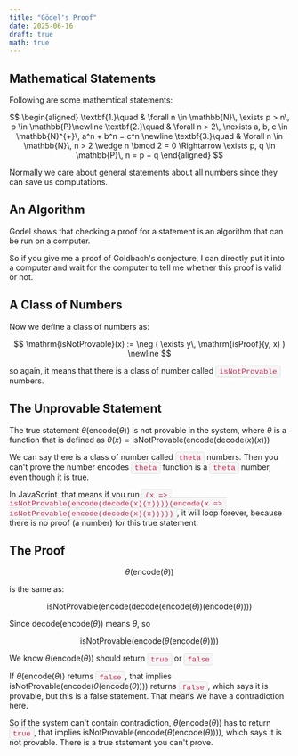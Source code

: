 ```yaml
---
title: "Gödel's Proof"
date: 2025-06-16
draft: true
math: true
---
```


<style>
p code {
  font-family: 'Fira Code', 'Courier New', Courier, monospace;
  font-size: 0.95em;
  background-color: #f5f5f5;
  color: #c7254e;
  padding: 0.2em 0.4em;
  border-radius: 4px;
  border: 1px solid #e1e1e8;
  white-space: pre-wrap;
  word-break: break-word;
}
    </style>

## Mathematical Statements

Following are some mathemtical statements:

$$
\begin{aligned}
\textbf{1.}\quad & \forall n \in \mathbb{N}\, \exists p > n\, p \in \mathbb{P}\newline
\textbf{2.}\quad  & \forall n > 2\, \nexists a, b, c \in \mathbb{N}^{+}\, a^n + b^n = c^n \newline
\textbf{3.}\quad & \forall n \in \mathbb{N}\, n > 2 \wedge n \bmod 2 = 0 \Rightarrow \exists p, q \in \mathbb{P}\, n = p + q 
\end{aligned}
$$

Normally we care about general statements about all numbers since they can save us computations.

## An Algorithm

Godel shows that checking a proof for a statement is an algorithm that can be run on a computer.

So if you give me a proof of Goldbach's conjecture, I can directly put it into a computer and wait for the computer to tell me whether this proof is valid or not.

## A Class of Numbers

Now we define a class of numbers as:

$$
\mathrm{isNotProvable}(x) := \neg ( \exists y\, \mathrm{isProof}(y, x) ) \newline
$$

so again, it means that there is a class of number called `isNotProvable` numbers.

## The Unprovable Statement

The true statement $\theta(\text{encode}(\theta))$ is not provable in the system, where $\theta$ is a function that is defined as $\theta(x) = \mathrm{isNotProvable}(\text {encode} ( \text {decode} (x)(x)))$

We can say there is a class of number called `theta` numbers. Then you can't prove the number encodes `theta` function is a `theta` number, even though it is true.

In JavaScript, that means if you run `(x => isNotProvable(encode(decode(x)(x))))(encode(x => isNotProvable(encode(decode(x)(x)))))`, it will loop forever, because there is no proof (a number) for this true statement.

## The Proof

$$\theta(\text{encode}(\theta))$$ 

is the same as:

$$\mathrm{isNotProvable}(\text{encode}(\text{decode}(\text{encode}(\theta))(\text{encode}(\theta))))$$

Since $\text{decode}(\text{encode}(\theta))$ means $\theta$, so

$$
 \mathrm{isNotProvable}(\text{encode}(\theta(\text{encode}(\theta))))
$$

We know $\theta(\text{encode}(\theta))$ should return `true` or `false`

If $\theta(\text{encode}(\theta))$ returns `false`, that implies $\mathrm{isNotProvable}(\text{encode}(\theta(\text{encode}(\theta))))$ returns `false`, which says it is provable, but this is a false statement. That means we have a contradiction here.

So if the system can't contain contradiction, $\theta(\text{encode}(\theta))$ has to return `true`, that implies $\mathrm{isNotProvable}(\text{encode}(\theta(\text{encode}(\theta))))$, which says it is not provable. There is a true statement you can't prove.